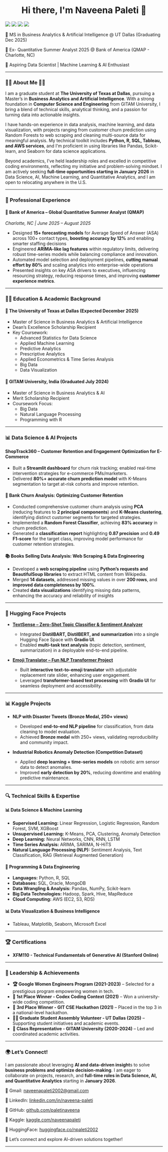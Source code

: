 
<h1 align="center">Hi there, I'm Naveena Paleti 👋</h1>

[![](https://img.shields.io/badge/LinkedIn-0077B5?style=for-the-badge&logo=linkedin&logoColor=white)](https://www.linkedin.com/in/naveena-paleti/) [![](https://img.shields.io/badge/GitHub-100000?style=for-the-badge&logo=github&logoColor=white)](https://github.com/paletinaveena) [![](https://img.shields.io/badge/Kaggle-20BEFF?style=for-the-badge&logo=kaggle&logoColor=white)](https://www.kaggle.com/naveenapaleti) [![](https://img.shields.io/badge/HuggingFace-FFB000?style=for-the-badge&logo=huggingface&logoColor=white)](https://huggingface.co/spaces/npaleti2002)   

🔹 MS in Business Analytics & Artificial Intelligence @ UT Dallas (Graduating Dec 2025)

🔹 Ex- Quantitative Summer Analyst 2025 @ Bank of America (QMAP - Charlotte, NC) 

🔹 Aspiring Data Scientist | Machine Learning & AI Enthusiast

---

### 👩‍🎓 About Me 💼🎒  

<!--I am an incoming **Quantitative Summer Analyst at Bank of America (QMAP Program)** for Summer 2025 and currently pursuing an **MS in Business Analytics & Artificial Intelligence at UT Dallas**. With a passion for **Data Science, Machine Learning, and AI**, I specialize in transforming raw data into meaningful insights that drive business decisions.-->

I am a graduate student at **The University of Texas at Dallas**, pursuing a Master’s in **Business Analytics and Artificial Intelligence**. With a strong foundation in **Computer Science and Engineering** from GITAM University, I bring a blend of technical skills, analytical thinking, and a passion for turning data into actionable insights.

I have hands-on experience in data analysis, machine learning, and data visualization, with projects ranging from customer churn prediction using Random Forests to web scraping and cleaning multi-source data for meaningful analysis. My technical toolkit includes **Python, R, SQL, Tableau, and AWS services**, and I'm proficient in using libraries like Pandas, Scikit-learn, and Seaborn for data science applications.

Beyond academics, I’ve held leadership roles and excelled in competitive coding environments, reflecting my initiative and problem-solving mindset. I am actively seeking **full-time opportunities starting in January 2026** in Data Science, AI, Machine Learning, and Quantitative Analytics, and I am open to relocating anywhere in the U.S.

---

### 💼 Professional Experience  

#### 📌 Bank of America – Global Quantitative Summer Analyst (QMAP)  
*Charlotte, NC | June 2025 – August 2025*  
- Designed **15+ forecasting models** for Average Speed of Answer (ASA) across 100+ contact types, **boosting accuracy by 12%** and enabling smarter staffing decisions
- Engineered **ARIMA-like lag features** within regulatory limits, delivering robust time-series models while balancing
compliance and innovation. 
- Automated model selection and deployment pipelines, **cutting manual effort by 80%** and scaling analytics into enterprise-wide operations
- Presented insights on key ASA drivers to executives, influencing resourcing strategy, reducing response times, and improving **customer experience metrics**. 

---

### 👩‍🎓 Education & Academic Background
#### 📌 The University of Texas at Dallas (Expected December 2025)
- Master of Science in Business Analytics & Artificial Intelligence
- Dean’s Excellence Scholarship Recipient
- Key Coursework:
  - Advanced Statistics for Data Science
  - Applied Machine Learning
  - Predictive Analytics
  - Prescriptive Analytics
  - Applied Econometrics & Time Series Analysis
  - Big Data
  - Data Visualization

#### 📌 GITAM University, India (Graduated July 2024)
- Master of Science in Business Analytics & AI
- Merit Scholarship Recipient
- Coursework Focus:
    - Big Data
    - Natural Language Processing
    - Programming with R
---

### 📊 Data Science & AI Projects
#### ShopTrack360 – Customer Retention and Engagement Optimization for E-Commerce
- Built a **Streamlit dashboard** for churn risk tracking; enabled real-time intervention strategies for e-commerce PMs/marketers.
- Delivered **80%+ accurate churn prediction model** with K-Means segmentation to target at-risk cohorts and improve retention.

#### 🚀 Bank Churn Analysis: Optimizing Customer Retention
- Conducted comprehensive customer churn analysis using **PCA** (reducing features to **2 principal components**) and **K-Means clustering**, identifying distinct customer segments for targeted strategies.
- Implemented a **Random Forest Classifier**, achieving **83% accuracy** in churn prediction.
- Generated a **classification report** highlighting **0.87 precision** and **0.49 F1-score** for the target class, improving model performance for customer retention strategies.
 
#### 📚 Books Selling Data Analysis: Web Scraping & Data Engineering
- Developed a **web scraping pipeline** using **Python’s requests and BeautifulSoup libraries** to extract HTML content from Wikipedia.
- Merged **14 datasets**, addressed missing values in over **200 rows**, and **improved data completeness by 100%**.
- Created **data visualizations** identifying missing data patterns, enhancing the accuracy and reliability of insights

---

### 🤗 Hugging Face Projects   
- **[TextSense – Zero-Shot Topic Classifier & Sentiment Analyzer](https://huggingface.co/spaces/npaleti2002/TextSense)**
  - Integrated **DistilBART, DistilBERT, and summarization** into a single Hugging Face Space with **Gradio UI**.  
  - Enabled **multi-task text analysis** (topic detection, sentiment, summarization) in a deployable end-to-end pipeline.  

- **[Emoji Translator – Fun NLP Transformer Project](https://huggingface.co/spaces/npaleti2002/Emoji_Translator)**  
  - Built **interactive text-to-emoji translator** with adjustable replacement rate slider, enhancing user engagement.  
  - Leveraged **transformer-based text processing** with **Gradio UI** for seamless deployment and accessibility.  

---

### 📊 Kaggle Projects   
- **NLP with Disaster Tweets (Bronze Medal, 250+ views)**  
  - Developed **end-to-end NLP pipeline** for classification, from data cleaning to model evaluation.  
  - Achieved **Bronze medal** with 250+ views, validating reproducibility and community impact.  

- **Industrial Robotics Anomaly Detection (Competition Dataset)**  
  - Applied **deep learning + time-series models** on robotic arm sensor data to detect anomalies.  
  - Improved **early detection by 20%**, reducing downtime and enabling predictive maintenance.

---

### 🔍 Technical Skills & Expertise
#### 📊 Data Science & Machine Learning
 - **Supervised Learning:** Linear Regression, Logistic Regression, Random Forest, SVM, XGBoost
 - **Unsupervised Learning:** K-Means, PCA, Clustering, Anomaly Detection
 - **Deep Learning:** Neural Networks, CNN, RNN, LSTM
 - **Time Series Analysis:** ARIMA, SARIMA, N-HiTS
 - **Natural Language Processing (NLP):** Sentiment Analysis, Text Classification, RAG (Retrieval Augmented Generation)

#### 💾 Programming & Data Engineering
- **Languages:** Python, R, SQL
- **Databases:** SQL, Oracle, MongoDB
- **Data Wrangling & Analysis:** Pandas, NumPy, Scikit-learn
- **Big Data Technologies:** Hadoop, Spark, Hive, MapReduce
- **Cloud Computing:** AWS (EC2, S3, RDS)

#### 📊 Data Visualization & Business Intelligence
- Tableau, Matplotlib, Seaborn, Microsoft Excel

---

### 🏆 Certifications
- **XFM110 - Technical Fundamentals of Generative AI (Stanford Online)**

---

### 🏅 Leadership & Achievements
- **🏆 Google Women Engineers Program (2021-2023)** – Selected for a prestigious program empowering women in tech.
- **🏅 1st Place Winner - Codex Coding Context (2021)** – Won a university-wide coding competition.
- **🥉 3rd Place Winner - GIT CSE Hackathon (2021)** – Placed in the top 3 in a national-level hackathon.
- **👩‍🎓 Graduate Student Assembly Volunteer - UT Dallas (2025)** – Supporting student initiatives and academic events.
- **📢 Class Representative - GITAM University (2020-2024)** – Led and coordinated academic activities.

---

### 🌍 Let’s Connect!
I am passionate about leveraging **AI and data-driven insight**s to solve **business problems and optimize decision-making**. I am eager to collaborate on projects, research, and **full-time roles in Data Science, AI, and Quantitative Analytics** starting in **January 2026**.

📍 Gmail: [naveenapaleti2002@gmail.com](mailto:naveenapaleti2002@gmail.com)

📍 LinkedIn: [linkedin.com/in/naveena-paleti](https://www.linkedin.com/in/naveena-paleti/)

📍 GitHub: [github.com/paletinaveena](https://github.com/paletinaveena)

📍 Kaggle: [kaggle.com/naveenapaleti](https://www.kaggle.com/naveenapaleti)

📍 HuggingFace: [huggingface.co/npaleti2002](https://huggingface.co/npaleti2002)

🚀 Let’s connect and explore AI-driven solutions together!

---


<!--
**paletinaveena/paletinaveena** is a ✨ _special_ ✨ repository because its `README.md` (this file) appears on your GitHub profile.

Here are some ideas to get you started:

- 🔭 I’m currently working on ...
- 🌱 I’m currently learning ...
- 👯 I’m looking to collaborate on ...
- 🤔 I’m looking for help with ...
- 💬 Ask me about ...
- 📫 How to reach me: ...
- 😄 Pronouns: ...
- ⚡ Fun fact: ...
-->
